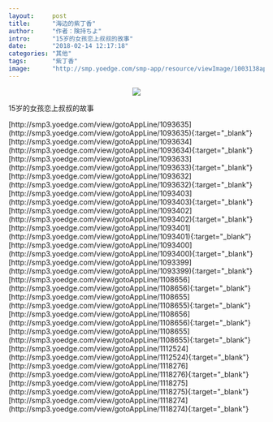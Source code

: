 ```yaml
---
layout:     post
title:      "海边的紫丁香"
author:     "作者：険持ちよ"
intro:      "15岁的女孩恋上叔叔的故事"
date:       "2018-02-14 12:17:18"
categories: "其他"
tags:       "紫丁香"
image:      "http://smp.yoedge.com/smp-app/resource/viewImage/1003138appline.png"
---
```

<div style="text-align: center">
<p><img src="http://smp.yoedge.com/smp-app/resource/viewImage/1003138appline.png"/></p>
</div>
<p class="post-meta">
<span>15岁的女孩恋上叔叔的故事</span>
</p>
[http://smp3.yoedge.com/view/gotoAppLine/1093635](http://smp3.yoedge.com/view/gotoAppLine/1093635){:target="_blank"}
[http://smp3.yoedge.com/view/gotoAppLine/1093634](http://smp3.yoedge.com/view/gotoAppLine/1093634){:target="_blank"}
[http://smp3.yoedge.com/view/gotoAppLine/1093633](http://smp3.yoedge.com/view/gotoAppLine/1093633){:target="_blank"}
[http://smp3.yoedge.com/view/gotoAppLine/1093632](http://smp3.yoedge.com/view/gotoAppLine/1093632){:target="_blank"}
[http://smp3.yoedge.com/view/gotoAppLine/1093403](http://smp3.yoedge.com/view/gotoAppLine/1093403){:target="_blank"}
[http://smp3.yoedge.com/view/gotoAppLine/1093402](http://smp3.yoedge.com/view/gotoAppLine/1093402){:target="_blank"}
[http://smp3.yoedge.com/view/gotoAppLine/1093401](http://smp3.yoedge.com/view/gotoAppLine/1093401){:target="_blank"}
[http://smp3.yoedge.com/view/gotoAppLine/1093400](http://smp3.yoedge.com/view/gotoAppLine/1093400){:target="_blank"}
[http://smp3.yoedge.com/view/gotoAppLine/1093399](http://smp3.yoedge.com/view/gotoAppLine/1093399){:target="_blank"}
[http://smp3.yoedge.com/view/gotoAppLine/1108656](http://smp3.yoedge.com/view/gotoAppLine/1108656){:target="_blank"}
[http://smp3.yoedge.com/view/gotoAppLine/1108655](http://smp3.yoedge.com/view/gotoAppLine/1108655){:target="_blank"}
[http://smp3.yoedge.com/view/gotoAppLine/1108656](http://smp3.yoedge.com/view/gotoAppLine/1108656){:target="_blank"}
[http://smp3.yoedge.com/view/gotoAppLine/1108655](http://smp3.yoedge.com/view/gotoAppLine/1108655){:target="_blank"}
[http://smp3.yoedge.com/view/gotoAppLine/1112524](http://smp3.yoedge.com/view/gotoAppLine/1112524){:target="_blank"}
[http://smp3.yoedge.com/view/gotoAppLine/1118276](http://smp3.yoedge.com/view/gotoAppLine/1118276){:target="_blank"}
[http://smp3.yoedge.com/view/gotoAppLine/1118275](http://smp3.yoedge.com/view/gotoAppLine/1118275){:target="_blank"}
[http://smp3.yoedge.com/view/gotoAppLine/1118274](http://smp3.yoedge.com/view/gotoAppLine/1118274){:target="_blank"}


